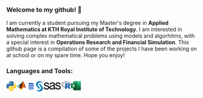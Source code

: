 ### Welcome to my github! 👋

I am currently a student pursuing my Master's degree in **Applied Mathematics at KTH Royal Institute of Technology**. I am interested in solving complex mathematical problems using models and algorhitms, with a special interest in **Operations Research and Financial Simulation**. This github page is a compilation of some of the projects I have been working on at school or on my spare time. Hope you enjoy!

### Languages and Tools:

[<img align="left" alt="Python" width="26px" src="https://github.com/danielzliu/danielzliu/blob/main/images/python.png" />]()
[<img align="left" alt="Matlab" width="26px" src="https://github.com/danielzliu/danielzliu/blob/main/images/matlab.png" />]()
[<img align="left" alt="SQL" width="26px" src="https://github.com/danielzliu/danielzliu/blob/main/images/sql2.png" />]()
[<img align="left" alt="SAS" width="66px" src="https://github.com/danielzliu/danielzliu/blob/main/images/sas.png" />]()
[<img align="left" alt="R" width="26px" src="https://github.com/danielzliu/danielzliu/blob/main/images/r.png" />]()
[<img align="left" alt="Excel" width="26px" src="https://github.com/danielzliu/danielzliu/blob/main/images/excel.png" />]()

<!--
**danielzliu/danielzliu** is a ✨ _special_ ✨ repository because its `README.md` (this file) appears on your GitHub profile.

Here are some ideas to get you started:

- 🔭 I’m currently working on ...
- 🌱 I’m currently learning ...
- 👯 I’m looking to collaborate on ...
- 🤔 I’m looking for help with ...
- 💬 Ask me about ...
- 📫 How to reach me: ...
- 😄 Pronouns: ...
- ⚡ Fun fact: ...
-->
